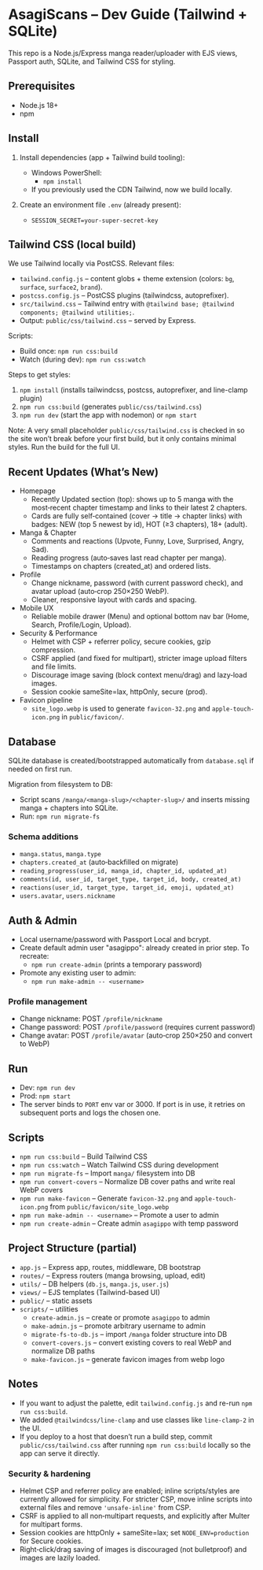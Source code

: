 # AsagiScans – Dev Guide (Tailwind + SQLite)

This repo is a Node.js/Express manga reader/uploader with EJS views, Passport auth, SQLite, and Tailwind CSS for styling.

## Prerequisites

- Node.js 18+
- npm

## Install

1. Install dependencies (app + Tailwind build tooling):

   - Windows PowerShell:
     - `npm install`
   - If you previously used the CDN Tailwind, now we build locally.

2. Create an environment file `.env` (already present):

   - `SESSION_SECRET=your-super-secret-key`

## Tailwind CSS (local build)

We use Tailwind locally via PostCSS. Relevant files:

- `tailwind.config.js` – content globs + theme extension (colors: `bg`, `surface`, `surface2`, `brand`).
- `postcss.config.js` – PostCSS plugins (tailwindcss, autoprefixer).
- `src/tailwind.css` – Tailwind entry with `@tailwind base; @tailwind components; @tailwind utilities;`.
- Output: `public/css/tailwind.css` – served by Express.

Scripts:

- Build once: `npm run css:build`
- Watch (during dev): `npm run css:watch`

Steps to get styles:

1) `npm install` (installs tailwindcss, postcss, autoprefixer, and line-clamp plugin)
2) `npm run css:build` (generates `public/css/tailwind.css`)
3) `npm run dev` (start the app with nodemon) or `npm start`

Note: A very small placeholder `public/css/tailwind.css` is checked in so the site won’t break before your first build, but it only contains minimal styles. Run the build for the full UI.

## Recent Updates (What’s New)

- Homepage
  - Recently Updated section (top): shows up to 5 manga with the most‑recent chapter timestamp and links to their latest 2 chapters.
  - Cards are fully self‑contained (cover → title → chapter links) with badges: NEW (top 5 newest by id), HOT (≥3 chapters), 18+ (adult).
- Manga & Chapter
  - Comments and reactions (Upvote, Funny, Love, Surprised, Angry, Sad).
  - Reading progress (auto‑saves last read chapter per manga).
  - Timestamps on chapters (created_at) and ordered lists.
- Profile
  - Change nickname, password (with current password check), and avatar upload (auto‑crop 250×250 WebP).
  - Cleaner, responsive layout with cards and spacing.
- Mobile UX
  - Reliable mobile drawer (Menu) and optional bottom nav bar (Home, Search, Profile/Login, Upload).
- Security & Performance
  - Helmet with CSP + referrer policy, secure cookies, gzip compression.
  - CSRF applied (and fixed for multipart), stricter image upload filters and file limits.
  - Discourage image saving (block context menu/drag) and lazy‑load images.
  - Session cookie sameSite=lax, httpOnly, secure (prod).
- Favicon pipeline
  - `site_logo.webp` is used to generate `favicon-32.png` and `apple-touch-icon.png` in `public/favicon/`.

## Database

SQLite database is created/bootstrapped automatically from `database.sql` if needed on first run.

Migration from filesystem to DB:

- Script scans `/manga/<manga-slug>/<chapter-slug>/` and inserts missing manga + chapters into SQLite.
- Run: `npm run migrate-fs`

### Schema additions

- `manga.status`, `manga.type`
- `chapters.created_at` (auto‑backfilled on migrate)
- `reading_progress(user_id, manga_id, chapter_id, updated_at)`
- `comments(id, user_id, target_type, target_id, body, created_at)`
- `reactions(user_id, target_type, target_id, emoji, updated_at)`
- `users.avatar`, `users.nickname`

## Auth & Admin

- Local username/password with Passport Local and bcrypt.
- Create default admin user "asagippo": already created in prior step. To recreate:
  - `npm run create-admin` (prints a temporary password)
- Promote any existing user to admin:
  - `npm run make-admin -- <username>`

### Profile management

- Change nickname: POST `/profile/nickname`
- Change password: POST `/profile/password` (requires current password)
- Change avatar: POST `/profile/avatar` (auto‑crop 250×250 and convert to WebP)

## Run

- Dev: `npm run dev`
- Prod: `npm start`
- The server binds to `PORT` env var or 3000. If port is in use, it retries on subsequent ports and logs the chosen one.

## Scripts

- `npm run css:build` – Build Tailwind CSS
- `npm run css:watch` – Watch Tailwind CSS during development
- `npm run migrate-fs` – Import `manga/` filesystem into DB
- `npm run convert-covers` – Normalize DB cover paths and write real WebP covers
- `npm run make-favicon` – Generate `favicon-32.png` and `apple-touch-icon.png` from `public/favicon/site_logo.webp`
- `npm run make-admin -- <username>` – Promote a user to admin
- `npm run create-admin` – Create admin `asagippo` with temp password

## Project Structure (partial)

- `app.js` – Express app, routes, middleware, DB bootstrap
- `routes/` – Express routers (manga browsing, upload, edit)
- `utils/` – DB helpers (`db.js`, `manga.js`, `user.js`)
- `views/` – EJS templates (Tailwind-based UI)
- `public/` – static assets
- `scripts/` – utilities
  - `create-admin.js` – create or promote `asagippo` to admin
  - `make-admin.js` – promote arbitrary username to admin
  - `migrate-fs-to-db.js` – import `/manga` folder structure into DB
  - `convert-covers.js` – convert existing covers to real WebP and normalize DB paths
  - `make-favicon.js` – generate favicon images from webp logo

## Notes

- If you want to adjust the palette, edit `tailwind.config.js` and re-run `npm run css:build`.
- We added `@tailwindcss/line-clamp` and use classes like `line-clamp-2` in the UI.
- If you deploy to a host that doesn’t run a build step, commit `public/css/tailwind.css` after running `npm run css:build` locally so the app can serve it directly.

### Security & hardening

- Helmet CSP and referrer policy are enabled; inline scripts/styles are currently allowed for simplicity. For stricter CSP, move inline scripts into external files and remove `'unsafe-inline'` from CSP.
- CSRF is applied to all non‑multipart requests, and explicitly after Multer for multipart forms.
- Session cookies are httpOnly + sameSite=lax; set `NODE_ENV=production` for Secure cookies.
- Right‑click/drag saving of images is discouraged (not bulletproof) and images are lazily loaded.
